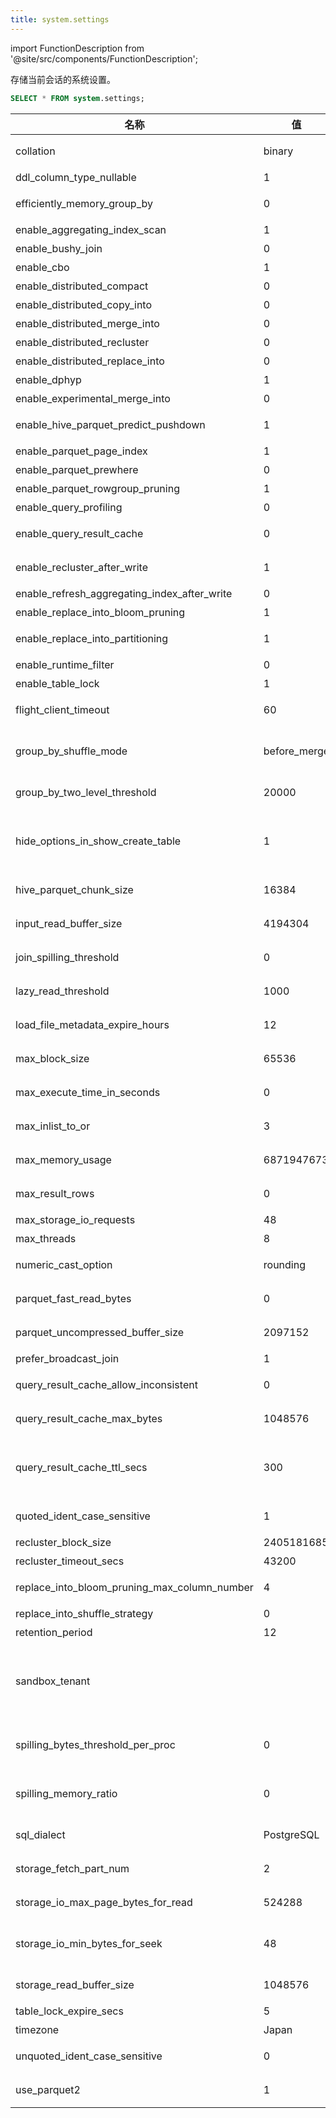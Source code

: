 ```yaml
---
title: system.settings
---
```

import FunctionDescription from '@site/src/components/FunctionDescription';

<FunctionDescription description="引入或更新: v1.2.466"/>

存储当前会话的系统设置。

```sql
SELECT * FROM system.settings;
```

| 名称                                        | 值         | 默认值      | 级别   | 描述                                                                                                                                                                        | 类型   |
|--------------------------------------------|------------|-------------|--------|-------------------------------------------------------------------------------------------------------------------------------------------------------------------------------|--------|
| collation                                   | binary     | binary      | SESSION| 设置字符排序规则。可用值包括 "binary" 和 "utf8"。                                                                                                                            | String |
| ddl_column_type_nullable                    | 1          | 1           | SESSION| 创建或修改表时，列是否默认可空。                                                                                                                                             | UInt64 |
| efficiently_memory_group_by                 | 0          | 0           | SESSION| 内存使用更高效，但这可能会导致性能下降。                                                                                                                                     | UInt64 |
| enable_aggregating_index_scan               | 1          | 1           | SESSION| 在查询时启用聚合索引数据扫描。                                                                                                                                               | UInt64 |
| enable_bushy_join                           | 0          | 0           | SESSION| 启用优化器生成bushy join计划。                                                                                                                                               | UInt64 |
| enable_cbo                                  | 1          | 1           | SESSION| 启用基于成本的优化。                                                                                                                                                         | UInt64 |
| enable_distributed_compact                  | 0          | 0           | SESSION| 启用表压缩的分布式执行。                                                                                                                                                     | UInt64 |
| enable_distributed_copy_into                | 0          | 0           | SESSION| 启用copy into的分布式执行。                                                                                                                                                  | UInt64 |
| enable_distributed_merge_into               | 0          | 0           | SESSION| 启用分布式merge into。                                                                                                                                                       | UInt64 |
| enable_distributed_recluster                | 0          | 0           | SESSION| 启用表重新聚类的分布式执行。                                                                                                                                                 | UInt64 |
| enable_distributed_replace_into             | 0          | 0           | SESSION| 启用replace into的分布式执行。                                                                                                                                               | UInt64 |
| enable_dphyp                                | 1          | 1           | SESSION| 启用dphyp join顺序算法。                                                                                                                                                      | UInt64 |
| enable_experimental_merge_into              | 0          | 0           | SESSION| 启用实验性merge into。                                                                                                                                                       | UInt64 |
| enable_hive_parquet_predict_pushdown        | 1          | 1           | SESSION| 通过将此变量设置为1来启用hive parquet预测下推，默认值：1                                                                                                                     | UInt64 |
| enable_parquet_page_index                   | 1          | 1           | SESSION| 启用parquet页索引                                                                                                                                                            | UInt64 |
| enable_parquet_prewhere                     | 0          | 0           | SESSION| 启用parquet prewhere                                                                                                                                                         | UInt64 |
| enable_parquet_rowgroup_pruning             | 1          | 1           | SESSION| 启用parquet行组剪枝                                                                                                                                                         | UInt64 |
| enable_query_profiling                      | 0          | 0           | SESSION| 启用记录查询性能                                                                                                                                                            | UInt64 |
| enable_query_result_cache                   | 0          | 0           | SESSION| 启用缓存查询结果以提高相同查询的性能。                                                                                                                                       | UInt64 |
| enable_recluster_after_write                | 1          | 1           | SESSION| 在写入（copy/replace-into）后启用重新聚类。                                                                                                                                   | UInt64 |
| enable_refresh_aggregating_index_after_write| 0          | 0           | SESSION| 在新数据写入后刷新聚合索引                                                                                                                                                   | UInt64 |
| enable_replace_into_bloom_pruning           | 1          | 1           | SESSION| 为replace-into语句启用bloom剪枝。                                                                                                                                            | UInt64 |
| enable_replace_into_partitioning            | 1          | 1           | SESSION| 为replace-into语句启用分区（如果表有聚类键）。                                                                                                                               | UInt64 |
| enable_runtime_filter                       | 0          | 0           | SESSION| 为JOIN启用运行时过滤器优化。                                                                                                                                                 | UInt64 |
| enable_table_lock                           | 1          | 1           | SESSION| 在必要时启用表锁（默认启用）。                                                                                                                                               | UInt64 |
| flight_client_timeout                       | 60         | 60          | SESSION| 设置flight客户端请求可以处理的最大时间（以秒为单位）。                                                                                                                      | UInt64 |
| group_by_shuffle_mode                       | before_merge| before_merge| SESSION| Group by shuffle模式，'before_partial'更平衡，但需要更多数据交换。                                                                                                           | String |
| group_by_two_level_threshold                | 20000      | 20000       | SESSION| 设置GROUP BY操作中触发两级聚合的键数。                                                                                                                                       | UInt64 |
| hide_options_in_show_create_table           | 1          | 1           | SESSION| 在SHOW TABLE CREATE结果的末尾隐藏表相关信息，如SNAPSHOT_LOCATION和STORAGE_FORMAT。                                                                                           | UInt64 |
| hive_parquet_chunk_size                     | 16384      | 16384       | SESSION| 从parquet读取到databend处理器时，每次读取的最大行数                                                                                                                          | UInt64 |
| input_read_buffer_size                      | 4194304    | 4194304     | SESSION| 设置缓冲读取器从存储读取数据时分配的内存大小（以字节为单位）。                                                                                                               | UInt64 |
| join_spilling_threshold                     | 0          | 0           | SESSION| hash join可以使用的最大内存量，0表示无限制。                                                                                                                                  | UInt64 |
| lazy_read_threshold                         | 1000       | 1000        | SESSION| 设置查询中启用懒读优化的最大LIMIT。设置为0将禁用优化。                                                                                                                       | UInt64 |
| load_file_metadata_expire_hours             | 12         | 12          | SESSION| 设置使用COPY INTO加载数据时文件元数据的过期小时数。                                                                                                                          | UInt64 |
| max_block_size                              | 65536      | 65536       | SESSION| 设置可以读取的单个数据块的最大字节大小。                                                                                                                                     | UInt64 |
| max_execute_time_in_seconds                 | 0          | 0           | SESSION| 设置查询执行的最大时间（以秒为单位）。设置为0表示无限制。                                                                                                                    | UInt64 |
| max_inlist_to_or                            | 3          | 3           | SESSION| 设置IN表达式中可以包含的最大值数，以转换为OR运算符。                                                                                                                         | UInt64 |
| max_memory_usage                            | 6871947673 | 6871947673  | SESSION| 设置处理单个查询的最大内存使用量（以字节为单位）。                                                                                                                           | UInt64 |
| max_result_rows                             | 0          | 0           | SESSION| 设置未指定行数时查询结果可以返回的最大行数。设置为0表示无限制。                                                                                                              | UInt64 |
| max_storage_io_requests                     | 48         | 48          | SESSION| 设置最大并发I/O请求数。                                                                                                                                                       | UInt64 |
| max_threads                                 | 8          | 8           | SESSION| 设置执行请求的最大线程数。                                                                                                                                                   | UInt64 |
| numeric_cast_option                         | rounding   | rounding    | SESSION| 将数值转换模式设置为"rounding"或"truncating"。                                                                                                                               | String |
| parquet_fast_read_bytes                     | 0          | 0           | SESSION| 较小的parquet文件将作为整个文件读取，而不是逐列读取。                                                                                                                        | UInt64 |
| parquet_uncompressed_buffer_size            | 2097152    | 2097152     | SESSION| 设置读取Parquet文件时使用的缓冲区字节大小。                                                                                                                                   | UInt64 |
| prefer_broadcast_join                       | 1          | 1           | SESSION| 启用广播join。                                                                                                                                                               | UInt64 |
| query_result_cache_allow_inconsistent       | 0          | 0           | SESSION| 确定Databend是否将返回与底层数据不一致的缓存查询结果。                                                                                                                       | UInt64 |
| query_result_cache_max_bytes                | 1048576    | 1048576     | SESSION| 设置单个查询结果缓存的最大字节大小。                                                                                                                                         | UInt64 |
| query_result_cache_ttl_secs                 | 300        | 300         | SESSION| 设置缓存查询结果的生存时间（TTL）（以秒为单位）。一旦缓存结果的TTL过期，结果将被视为陈旧，不会用于新查询。                                                                 | UInt64 |
| quoted_ident_case_sensitive                 | 1          | 1           | SESSION| 确定Databend是否将带引号的标识符视为区分大小写。                                                                                                                             | UInt64 |
| recluster_block_size                        | 2405181685 | 2405181685  | SESSION| 设置重新聚类的块的最大字节大小                                                                                                                                               | UInt64 |
| recluster_timeout_secs                      | 43200      | 43200       | SESSION| 设置重新聚类最终的超时秒数。                                                                                                                                                 | UInt64 |
| replace_into_bloom_pruning_max_column_number| 4          | 4           | SESSION| replace-into语句中bloom剪枝使用的最大列数。                                                                                                                                   | UInt64 |
| replace_into_shuffle_strategy               | 0          | 0           | SESSION| 0表示块级shuffle，1表示段级shuffle                                                                                                                                           | UInt64 |
| retention_period                            | 12         | 12          | SESSION| 设置保留期（以小时为单位）。                                                                                                                                                 | UInt64 |
| sandbox_tenant                              |            |             | SESSION| 在此会话中注入自定义'sandbox_tenant'。这仅用于测试目的，并且仅在'internal_enable_sandbox_tenant'开启时生效。                                                               | String |
| spilling_bytes_threshold_per_proc           | 0          | 0           | SESSION| 设置聚合器在查询执行期间溢出数据到存储之前可以使用的最大内存量（以字节为单位）。                                                                                            | UInt64 |
| spilling_memory_ratio                       | 0          | 0           | SESSION| 设置聚合器在查询执行期间溢出数据到存储之前可以使用的最大内存比率（以字节为单位）。                                                                                          | UInt64 |
| sql_dialect                                 | PostgreSQL | PostgreSQL  | SESSION| 设置SQL方言。可用值包括"PostgreSQL"、"MySQL"和"Hive"。                                                                                                                       | String |
| storage_fetch_part_num                      | 2          | 2           | SESSION| 设置查询执行期间从存储并行获取的分区数。                                                                                                                                     | UInt64 |
| storage_io_max_page_bytes_for_read          | 524288     | 524288      | SESSION| 设置从存储读取数据页的最大字节大小（单次I/O操作）。                                                                                                                          | UInt64 |
| storage_io_min_bytes_for_seek               | 48         | 48          | SESSION| 设置在数据文件中寻找新位置时必须从存储读取的最小字节大小（单次I/O操作）。                                                                                                    | UInt64 |
| storage_read_buffer_size                    | 1048576    | 1048576     | SESSION| 设置读取数据到内存时使用的缓冲区字节大小。                                                                                                                                   | UInt64 |
| table_lock_expire_secs                      | 5          | 5           | SESSION| 设置表锁的过期秒数。                                                                                                                                                         | UInt64 |
| timezone                                    | Japan      | UTC         | GLOBAL | 设置时区。                                                                                                                                                                   | String |
| unquoted_ident_case_sensitive               | 0          | 0           | SESSION| 确定Databend是否将不带引号的标识符视为区分大小写。                                                                                                                           | UInt64 |
| use_parquet2                                | 1          | 1           | SESSION| 在infer_schema()时使用parquet2而不是parquet_rs。                                                                                                                              | UInt64 |
```